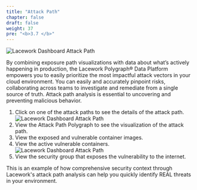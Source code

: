 ```yaml
---
title: "Attack Path"
chapter: false
draft: false
weight: 37
pre: "<b>3.7 </b>"
---
```


![Lacework Dashboard Attack Path](/images/attack-path.png)

By combining exposure path visualizations with data about what’s actively happening in production, the Lacework Polygraph® Data Platform empowers you to easily prioritize the most impactful attack vectors in your cloud environment. You can easily and accurately pinpoint risks, collaborating across teams to investigate and remediate from a single source of truth. Attack path analysis is essential to uncovering and preventing malicious behavior.

1. Click on one of the attack paths to see the details of the attack path.
   ![Lacework Dashboard Attack Path](/images/attack-path-details1.png)
2. View the Attack Path Polygraph to see the visualization of the attack path.
3. View the exposed and vulnerable container images.
4. View the active vulnerable containers.
   ![Lacework Dashboard Attack Path](/images/attack-path-details2.png)
5. View the security group that exposes the vulnerability to the internet.

This is an example of how comprehensive security context through Lacework's attack path analysis can help you quickly identify REAL threats in your environment.

